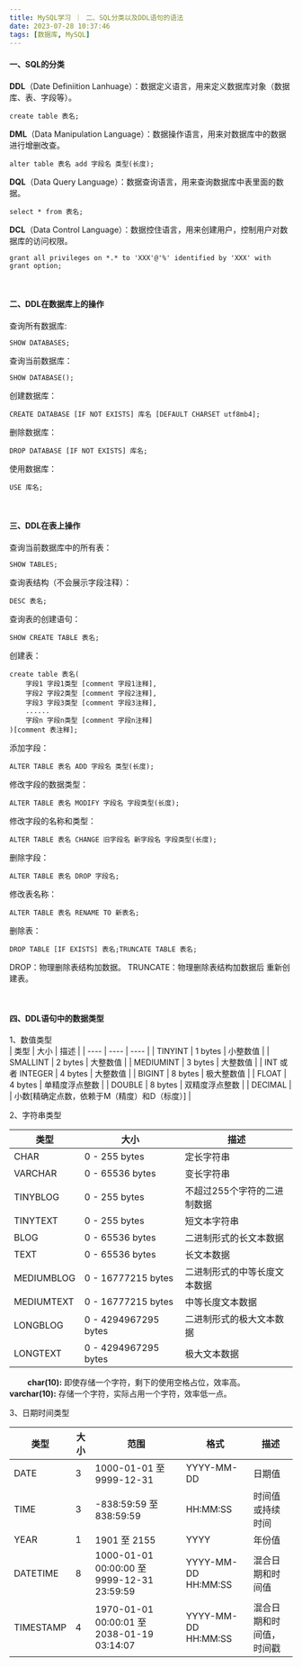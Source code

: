 ```yaml
---
title: MySQL学习 ｜ 二、SQL分类以及DDL语句的语法
date: 2023-07-28 10:37:46
tags: [数据库, MySQL]
---
```


#### **一、SQL的分类**‍

**DDL**（Date Definiition Lanhuage）：数据定义语言，用来定义数据库对象（数据库、表、字段等）。  
 ```
create table 表名;
 ```

**DML**（Data Manipulation Language）：数据操作语言，用来对数据库中的数据进行增删改查。
 ```
alter table 表名 add 字段名 类型(长度);
 ```

**DQL**（Data Query Language）：数据查询语言，用来查询数据库中表里面的数据。
```
select * from 表名;
```

**DCL**（Data Control Language）：数据控住语言，用来创建用户，控制用户对数据库的访问权限。‍
```
grant all privileges on *.* to 'XXX'@'%' identified by 'XXX' with grant option;
```

</br>

#### **二、DDL在数据库上的操作**

查询所有数据库: 
```
SHOW DATABASES;
```
查询当前数据库：  
```
SHOW DATABASE();
```
 创建数据库：  
```
CREATE DATABASE [IF NOT EXISTS] 库名 [DEFAULT CHARSET utf8mb4];
```
 删除数据库：‍‍‍‍‍‍‍‍
```
DROP DATABASE [IF NOT EXISTS] 库名;
```
 使用数据库：
```
USE 库名;
```

</br>

#### **三、DDL在表上操作**

查询当前数据库中的所有表：
```
SHOW TABLES;
```
查询表结构（不会展示字段注释）：  
```
DESC 表名;
```
查询表的创建语句：
```
SHOW CREATE TABLE 表名;
```
 创建表：  
```
create table 表名(
    字段1 字段1类型 [comment 字段1注释],
    字段2 字段2类型 [comment 字段2注释],
    字段3 字段3类型 [comment 字段3注释],
    ......
    字段n 字段n类型 [comment 字段n注释]
)[comment 表注释];
```
 添加字段：
```
ALTER TABLE 表名 ADD 字段名 类型(长度);
```
 修改字段的数据类型：
```
ALTER TABLE 表名 MODIFY 字段名 字段类型(长度);
```
修改字段的名称和类型：‍‍
```
ALTER TABLE 表名 CHANGE 旧字段名 新字段名 字段类型(长度);
```
 删除字段：
```
ALTER TABLE 表名 DROP 字段名;
```
 修改表名称：
```
ALTER TABLE 表名 RENAME TO 新表名;
```
删除表：‍‍‍‍
```
DROP TABLE [IF EXISTS] 表名;TRUNCATE TABLE 表名;
```

DROP：物理删除表结构加数据。‍‍‍‍ 
TRUNCATE：物理删除表结构加数据后 重新创建表。

</br>

#### **四、DDL语句中的数据类型**  
1、数值类型  
|  类型   | 大小  | 描述  |
|  ----  | ----  | ----  |
| TINYINT  | 1 bytes | 小整数值 |
| SMALLINT | 2 bytes | 大整数值 |
| MEDIUMINT  | 3 bytes | 大整数值 |
| INT 或者 INTEGER | 4 bytes | 大整数值 |
| BIGINT | 8 bytes | 极大整数值 |
| FLOAT | 4 bytes | 单精度浮点整数 |
| DOUBLE | 8 bytes | 双精度浮点整数 |
| DECIMAL |  | 小数[精确定点数，依赖于M（精度）和D（标度）] |

2、字符串类型‍‍‍‍‍‍

| 类型       | 大小                 | 描述                         |
| ---------- | -------------------- | ---------------------------- |
| CHAR       | 0 - 255 bytes        | 定长字符串                   |
| VARCHAR    | 0 - 65536 bytes      | 变长字符串                   |
| TINYBLOG   | 0 - 255 bytes        | 不超过255个字符的二进制数据  |
| TINYTEXT   | 0 - 255 bytes        | 短文本字符串                 |
| BLOG       | 0 - 65536 bytes      | 二进制形式的长文本数据       |
| TEXT       | 0 - 65536 bytes      | 长文本数据                   |
| MEDIUMBLOG | 0 - 16777215 bytes   | 二进制形式的中等长度文本数据 |
| MEDIUMTEXT | 0 - 16777215 bytes   | 中等长度文本数据             |
| LONGBLOG   | 0 - 4294967295 bytes | 二进制形式的极大文本数据     |
| LONGTEXT   | 0 - 4294967295 bytes | 极大文本数据                 |

&emsp;&emsp; **char(10):** 即使存储一个字符，剩下的使用空格占位，效率高。
&emsp;&emsp; **varchar(10):** 存储一个字符，实际占用一个字符，效率低一点。   

3、日期时间类型

| 类型      | 大小 | 范围                                       | 格式                | 描述                     |
| --------- | ---- | ------------------------------------------ | ------------------- | ------------------------ |
| DATE      | 3    | 1000-01-01 至 9999-12-31                   | YYYY-MM-DD          | 日期值                   |
| TIME      | 3    | -838:59:59 至 838:59:59                    | HH:MM:SS            | 时间值或持续时间         |
| YEAR      | 1    | 1901 至 2155                               | YYYY                | 年份值                   |
| DATETIME  | 8    | 1000-01-01 00:00:00 至 9999-12-31 23:59:59 | YYYY-MM-DD HH:MM:SS | 混合日期和时间值         |
| TIMESTAMP | 4    | 1970-01-01 00:00:01 至 2038-01-19 03:14:07 | YYYY-MM-DD HH:MM:SS | 混合日期和时间值，时间戳 |

